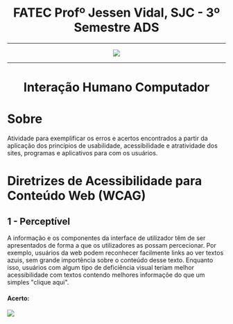 # <div align=center> FATEC Profº Jessen Vidal, SJC - 3º Semestre ADS</div>
--------------------------------------------------------------------------------------------------------------------------------------------------------------------------
<div align=center> <img src = "https://user-images.githubusercontent.com/93256317/186427509-fda39462-7353-4286-9c87-4ec1eb478db9.png"> </div>

--------------------------------------------------------------------------------------------------------------------------------------------------------------------------

# <div align=center> Interação Humano Computador </div>

# Sobre
<div align=left> Atividade para exemplificar os erros e acertos encontrados a partir da aplicação dos princípios de usabilidade, acessibilidade e atratividade dos sites, programas e aplicativos para com os usuários. </div>

# Diretrizes de Acessibilidade para Conteúdo Web (WCAG)

## 1 - Perceptível

<div align=left> A informação e os componentes da interface de utilizador têm de ser apresentados de forma a que os utilizadores as possam percecionar. Por exemplo, usuários da web podem reconhecer facilmente links ao ver textos azuis, sem grande importência sobre o conteúdo desse texto. Enquanto isso, usuários com algum tipo de deficiência visual teriam melhor acessibilidade com textos contendo melhores informaçõe do que um simples "clique aqui". </div>

#### Acerto:
<div align=left> 
<img src="https://user-images.githubusercontent.com/93256317/186430929-089417f8-9692-4d24-8c99-a41bd499859b.png" > </div>
